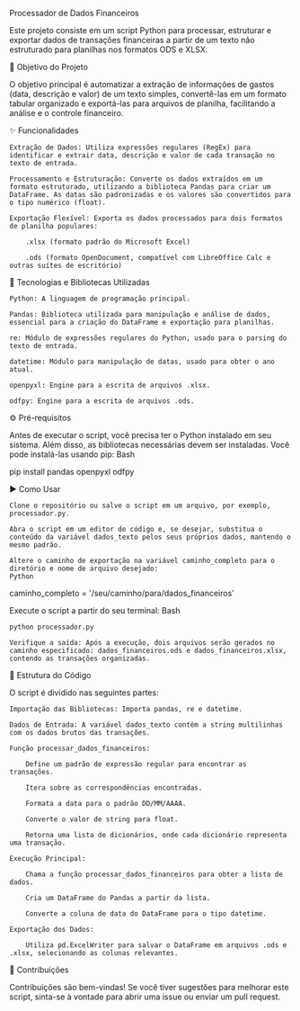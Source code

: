 Processador de Dados Financeiros

Este projeto consiste em um script Python para processar, estruturar e exportar dados de transações financeiras a partir de um texto não estruturado para planilhas nos formatos ODS e XLSX.

🎯 Objetivo do Projeto

O objetivo principal é automatizar a extração de informações de gastos (data, descrição e valor) de um texto simples, convertê-las em um formato tabular organizado e exportá-las para arquivos de planilha, facilitando a análise e o controle financeiro.

✨ Funcionalidades

    Extração de Dados: Utiliza expressões regulares (RegEx) para identificar e extrair data, descrição e valor de cada transação no texto de entrada.

    Processamento e Estruturação: Converte os dados extraídos em um formato estruturado, utilizando a biblioteca Pandas para criar um DataFrame. As datas são padronizadas e os valores são convertidos para o tipo numérico (float).

    Exportação Flexível: Exporta os dados processados para dois formatos de planilha populares:

        .xlsx (formato padrão do Microsoft Excel)

        .ods (formato OpenDocument, compatível com LibreOffice Calc e outras suítes de escritório)

🔧 Tecnologias e Bibliotecas Utilizadas

    Python: A linguagem de programação principal.

    Pandas: Biblioteca utilizada para manipulação e análise de dados, essencial para a criação do DataFrame e exportação para planilhas.

    re: Módulo de expressões regulares do Python, usado para o parsing do texto de entrada.

    datetime: Módulo para manipulação de datas, usado para obter o ano atual.

    openpyxl: Engine para a escrita de arquivos .xlsx.

    odfpy: Engine para a escrita de arquivos .ods.

⚙️ Pré-requisitos

Antes de executar o script, você precisa ter o Python instalado em seu sistema. Além disso, as bibliotecas necessárias devem ser instaladas. Você pode instalá-las usando pip:
Bash

pip install pandas openpyxl odfpy

▶️ Como Usar

    Clone o repositório ou salve o script em um arquivo, por exemplo, processador.py.

    Abra o script em um editor de código e, se desejar, substitua o conteúdo da variável dados_texto pelos seus próprios dados, mantendo o mesmo padrão.

    Altere o caminho de exportação na variável caminho_completo para o diretório e nome de arquivo desejado:
    Python

caminho_completo = '/seu/caminho/para/dados_financeiros'

Execute o script a partir do seu terminal:
Bash

    python processador.py

    Verifique a saída: Após a execução, dois arquivos serão gerados no caminho especificado: dados_financeiros.ods e dados_financeiros.xlsx, contendo as transações organizadas.

📄 Estrutura do Código

O script é dividido nas seguintes partes:

    Importação das Bibliotecas: Importa pandas, re e datetime.

    Dados de Entrada: A variável dados_texto contém a string multilinhas com os dados brutos das transações.

    Função processar_dados_financeiros:

        Define um padrão de expressão regular para encontrar as transações.

        Itera sobre as correspondências encontradas.

        Formata a data para o padrão DD/MM/AAAA.

        Converte o valor de string para float.

        Retorna uma lista de dicionários, onde cada dicionário representa uma transação.

    Execução Principal:

        Chama a função processar_dados_financeiros para obter a lista de dados.

        Cria um DataFrame do Pandas a partir da lista.

        Converte a coluna de data do DataFrame para o tipo datetime.

    Exportação dos Dados:

        Utiliza pd.ExcelWriter para salvar o DataFrame em arquivos .ods e .xlsx, selecionando as colunas relevantes.

🤝 Contribuições

Contribuições são bem-vindas! Se você tiver sugestões para melhorar este script, sinta-se à vontade para abrir uma issue ou enviar um pull request.
